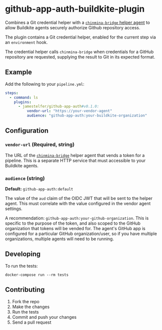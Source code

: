 # github-app-auth-buildkite-plugin

Combines a Git credential helper with a [`chinmina-bridge` helper
agent][chinmina-bridge] to allow Buildkite agents securely authorize Github
repository access.

The plugin contains a Git credential helper, enabled for the current step via an
`environment` hook.

The credential helper calls `chinmina-bridge` when credentials for a GitHub
repository are requested, supplying the result to Git in its expected format.

## Example

Add the following to your `pipeline.yml`:

```yml
steps:
  - command: ls
    plugins:
      - jamestelfer/github-app-auth#v0.1.0:
          vendor-url: "https://your-vendor-agent"
          audience: "github-app-auth:your-buildkite-organization"
```

## Configuration

### `vendor-url` (Required, string)

The URL of the [`chinmina-bridge`][chinmina-bridge] helper agent that vends a
token for a pipeline. This is a separate HTTP service that must accessible to
your Buildkite agents.

### `audience` (string)

**Default:** `github-app-auth:default`

The value of the `aud` claim of the OIDC JWT that will be sent to the helper
agent. This must correlate with the value configured in the vendor agent
settings.

A recommendation: `github-app-auth:your-github-organization`. This is specific
to the purpose of the token, and also scoped to the GitHub organization that
tokens will be vended for. The agent's GitHub app is configured for a particular
GitHub organization/user, so if you have multiple organizations, multiple agents
will need to be running.

## Developing

To run the tests:

```shell
docker-compose run --rm tests
```

## Contributing

1. Fork the repo
2. Make the changes
3. Run the tests
4. Commit and push your changes
5. Send a pull request


[chinmina-bridge]: https://github.com/jamestelfer/chinmina-bridge
